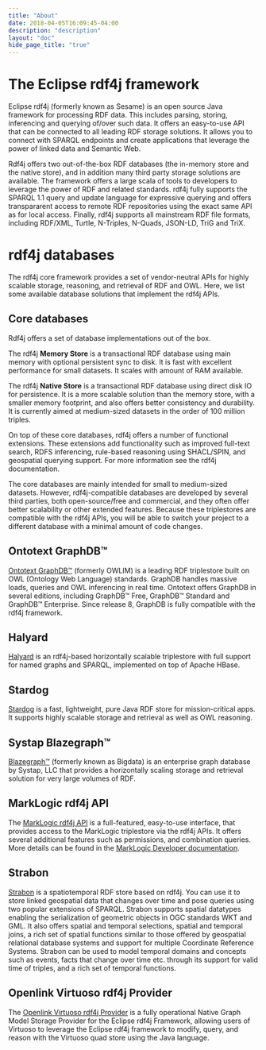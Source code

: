 ```yaml
---
title: "About"
date: 2018-04-05T16:09:45-04:00
description: "description"
layout: "doc"
hide_page_title: "true"
---
```


# The Eclipse rdf4j framework

Eclipse rdf4j (formerly known as Sesame) is an open source Java framework for processing RDF data. This includes parsing, storing, inferencing and querying of/over such data. It offers an easy-to-use API that can be connected to all leading RDF storage solutions. It allows you to connect with SPARQL endpoints and create applications that leverage the power of linked data and Semantic Web.

Rdf4j offers two out-of-the-box RDF databases (the in-memory store and the native store), and in addition many third party storage solutions are available. The framework offers a large scala of tools to developers to leverage the power of RDF and related standards. rdf4j fully supports the SPARQL 1.1 query and update language for expressive querying and offers transpararent access to remote RDF repositories using the exact same API as for local access. Finally, rdf4j supports all mainstream RDF file formats, including RDF/XML, Turtle, N-Triples,  N-Quads, JSON-LD, TriG and TriX.


# rdf4j databases

The rdf4j core framework provides a set of vendor-neutral APIs for highly scalable storage, reasoning, and retrieval of RDF and OWL. Here, we list some available database solutions that implement the rdf4j APIs.

## Core databases

Rdf4j offers a set of database implementations out of the box.

The rdf4j **Memory Store** is a transactional RDF database using main memory with optional persistent sync to disk. It is fast with excellent performance for small  datasets. It scales with amount of RAM available.

The rdf4j **Native Store** is a transactional RDF database using direct disk IO for persistence. It is a more scalable solution than the memory store, with a smaller memory footprint, and also offers better consistency and durability. It is currently aimed at medium-sized datasets in the order of 100 million triples.

On top of these core databases, rdf4j offers a number of functional extensions. These extensions add functionality such as improved full-text search, RDFS inferencing, rule-based reasoning using SHACL/SPIN, and geospatial querying support. For more information see the rdf4j documentation.

The core databases are mainly intended for small to medium-sized datasets. However, rdf4j-compatible databases are developed by several third parties, both open-source/free and commercial, and they often offer better scalability or other extended features. Because these triplestores are compatible with the rdf4j APIs, you will be able to switch your project to a different database with a minimal amount of code changes.

## Ontotext GraphDB™

[Ontotext GraphDB™](http://www.ontotext.com/products/ontotext-graphdb/) (formerly OWLIM) is a leading RDF triplestore built on OWL (Ontology Web Language) standards.  GraphDB handles massive loads, queries and OWL inferencing in real time. Ontotext offers GraphDB in several editions, including  GraphDB™ Free, GraphDB™ Standard and GraphDB™ Enterprise. Since release 8, GraphDB is fully compatible with the rdf4j framework.

## Halyard

[Halyard](https://merck.github.io/Halyard/) is an rdf4j-based horizontally scalable triplestore with full support for named graphs and SPARQL, implemented on top of Apache HBase.

## Stardog

[Stardog](http://www.stardog.com/) is a fast, lightweight, pure Java RDF store for mission-critical apps. It supports highly scalable storage and retrieval as well as OWL reasoning.
## Systap Blazegraph™

[Blazegraph™](http://www.blazegraph.com/) (formerly known as Bigdata) is an enterprise graph database by Systap, LLC that provides a horizontally scaling storage and retrieval solution for very large volumes of RDF.

## MarkLogic rdf4j API

The [MarkLogic rdf4j API](https://github.com/marklogic/marklogic-rdf4j) is a full-featured, easy-to-use interface, that provides access to the MarkLogic triplestore via the rdf4j APIs. It offers several additional features such as permissions, and combination queries. More details can be found in the [MarkLogic Developer documentation](https://docs.marklogic.com/guide/semantics/clientAPIs#id_23335).

## Strabon

[Strabon](http://www.strabon.di.uoa.gr/) is a spatiotemporal RDF store based on rdf4j. You can use it to store linked geospatial data that changes over time and pose queries using two popular extensions of SPARQL. Strabon supports spatial datatypes enabling the serialization of geometric objects in OGC standards WKT and GML. It also offers spatial and temporal selections, spatial and temporal joins, a rich set of spatial functions similar to those offered by geospatial relational database systems and support for multiple Coordinate Reference Systems. Strabon can be used to model temporal domains and concepts such as events, facts that change over time etc. through its support for valid time of triples, and a rich set of temporal functions.

## Openlink Virtuoso rdf4j Provider

The [Openlink Virtuoso rdf4j Provider](http://vos.openlinksw.com/owiki/wiki/VOS/VirtSesame2Provider) is a fully operational Native Graph Model Storage Provider for the Eclipse rdf4j Framework, allowing users of Virtuoso to leverage the Eclipse rdf4j framework to modify, query, and reason with the Virtuoso quad store using the Java language.

